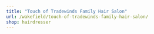 ```yaml
---
title: "Touch of Tradewinds Family Hair Salon"
url: /wakefield/touch-of-tradewinds-family-hair-salon/
shop: hairdresser
---
```

